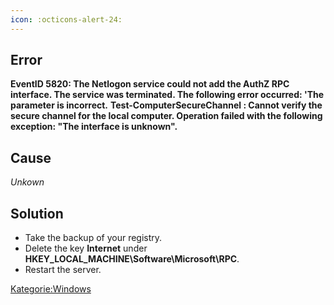 ```yaml
---
icon: :octicons-alert-24:
---
```


## Error

**EventID 5820: The Netlogon service could not add the AuthZ RPC
interface. The service was terminated. The following error occurred:
'The parameter is incorrect.**
**Test-ComputerSecureChannel : Cannot verify the secure channel for the
local computer. Operation failed with the following exception: "The
interface is unknown".**

## Cause

*Unkown*

## Solution

  - Take the backup of your registry.
  - Delete the key **Internet** under
    **HKEY_LOCAL_MACHINE\\Software\\Microsoft\\RPC**.
  - Restart the server.

[Kategorie:Windows](Kategorie:Windows "wikilink")